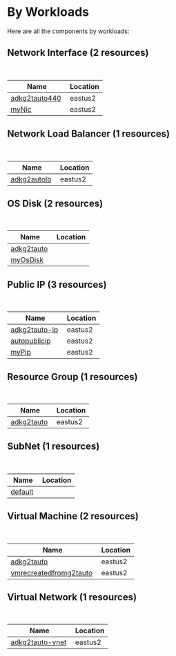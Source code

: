 # By Workloads
  
Here are all the components by workloads:  

## Network Interface (2 resources)
 

| Name | Location |
| --- | --- |
| [adkg2tauto440](../resources/adkg2tauto440-1339499578.md)  | eastus2  |
| [myNic](../resources/myNic-675768793.md)  | eastus2  |
## Network Load Balancer (1 resources)
 

| Name | Location |
| --- | --- |
| [adkg2autolb](../resources/adkg2autolb--2006967045.md)  | eastus2  |
## OS Disk (2 resources)
 

| Name | Location |
| --- | --- |
| [adkg2tauto](../resources/adkg2tauto--692123469.md)  |   |
| [myOsDisk](../resources/myOsDisk--275195505.md)  |   |
## Public IP (3 resources)
 

| Name | Location |
| --- | --- |
| [adkg2tauto-ip](../resources/adkg2tauto-ip-1444138533.md)  | eastus2  |
| [autopublicip](../resources/autopublicip-22711943.md)  | eastus2  |
| [myPip](../resources/myPip-1564921843.md)  | eastus2  |
## Resource Group (1 resources)
 

| Name | Location |
| --- | --- |
| [adkg2tauto](../resources/adkg2tauto-2034839542.md)  | eastus2  |
## SubNet (1 resources)
 

| Name | Location |
| --- | --- |
| [default](../resources/default-1583791024.md)  |   |
## Virtual Machine (2 resources)
 

| Name | Location |
| --- | --- |
| [adkg2tauto](../resources/adkg2tauto-1173862510.md)  | eastus2  |
| [vmrecreatedfromg2tauto](../resources/vmrecreatedfromg2tauto-1679473099.md)  | eastus2  |
## Virtual Network (1 resources)
 

| Name | Location |
| --- | --- |
| [adkg2tauto-vnet](../resources/adkg2tauto-vnet--1133515761.md)  | eastus2  |
  